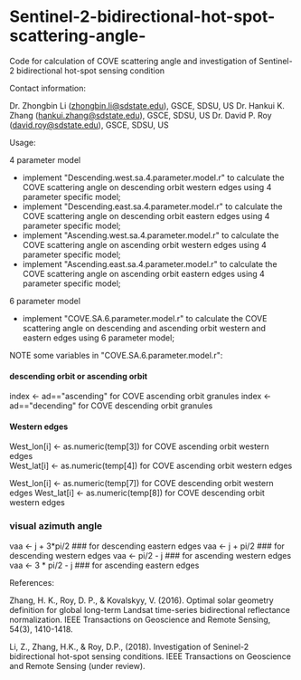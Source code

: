 # Sentinel-2-bidirectional-hot-spot-scattering-angle-
Code for calculation of COVE scattering angle and investigation of Sentinel-2 bidirectional hot-spot sensing condition 

Contact information:

Dr. Zhongbin Li (zhongbin.li@sdstate.edu), GSCE, SDSU, US
Dr. Hankui K. Zhang (hankui.zhang@sdstate.edu), GSCE, SDSU, US
Dr. David P. Roy (david.roy@sdstate.edu), GSCE, SDSU, US

Usage:

4 parameter model 

- implement "Descending.west.sa.4.parameter.model.r" to calculate the COVE scattering angle on descending orbit western edges using 4 parameter specific model; 
- implement "Descending.east.sa.4.parameter.model.r" to calculate the COVE scattering angle on descending orbit eastern edges using 4 parameter specific model;
- implement "Ascending.west.sa.4.parameter.model.r" to calculate the COVE scattering angle on ascending orbit western edges using 4 parameter specific model;
- implement "Ascending.east.sa.4.parameter.model.r" to calculate the COVE scattering angle on ascending orbit eastern edges using 4 parameter specific model;

6 parameter model 

- implement "COVE.SA.6.parameter.model.r" to calculate the COVE scattering angle on descending and ascending orbit western and eastern edges using 6 parameter model;

NOTE some variables in "COVE.SA.6.parameter.model.r": 

#### descending orbit or ascending orbit 
index <- ad=="ascending" for COVE ascending orbit granules 
index <- ad=="decending" for COVE descending orbit granules 

#### Western edges 
West_lon[i] <- as.numeric(temp[3])  for COVE ascending orbit western edges    
West_lat[i] <- as.numeric(temp[4])  for COVE ascending orbit western edges 

West_lon[i] <- as.numeric(temp[7])  for COVE descending orbit western edges 
West_lat[i] <- as.numeric(temp[8])  for COVE descending orbit western edges 

### visual azimuth angle 
vaa <- j + 3*pi/2   ### for descending eastern edges 
vaa <- j + pi/2     ### for descending western edges
vaa <- pi/2 - j     ### for ascending western edges  
vaa <- 3 * pi/2 - j ### for ascending eastern edges   

References:

Zhang, H. K., Roy, D. P., & Kovalskyy, V. (2016). Optimal solar geometry definition for global long-term Landsat time-series bidirectional reflectance normalization. 
IEEE Transactions on Geoscience and Remote Sensing, 54(3), 1410-1418.

Li, Z., Zhang, H.K., & Roy, D.P., (2018). Investigation of Seninel-2 bidirectional hot-spot sensing conditions. 
IEEE Transactions on Geoscience and Remote Sensing (under review).  
